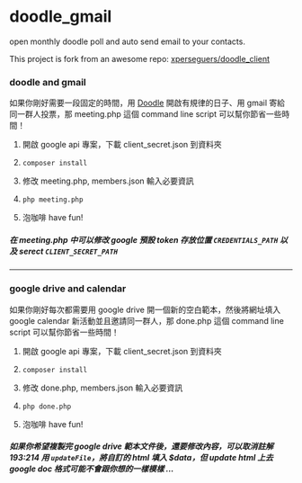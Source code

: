 # doodle_gmail
open monthly doodle poll and auto send email to your contacts. 

This project is fork from an awesome repo: [xperseguers/doodle_client](https://github.com/xperseguers/doodle_client)

### doodle and gmail

如果你剛好需要一段固定的時間，用 [Doodle](http://doodle.com) 開啟有規律的日子、用 gmail 寄給同一群人投票，那 meeting.php 這個 command line script 可以幫你節省一些時間！


1. 開啟 google api 專案，下載 client_secret.json 到資料夾

2. `composer install`

3. 修改 meeting.php, members.json 輸入必要資訊

4. `php meeting.php`

5. 泡咖啡 have fun!


##### 在 meeting.php 中可以修改 google 預設 token 存放位置 `CREDENTIALS_PATH` 以及 serect `CLIENT_SECRET_PATH`



----

### google drive and calendar 

如果你剛好每次都需要用 google drive 開一個新的空白範本，然後將網址填入 google calendar 新活動並且邀請同一群人，那 done.php 這個 command line script 可以幫你節省一些時間！


1. 開啟 google api 專案，下載 client_secret.json 到資料夾

2. `composer install`

3. 修改 done.php, members.json 輸入必要資訊

4. `php done.php`

5. 泡咖啡 have fun!

##### 如果你希望複製完 google drive 範本文件後，還要修改內容，可以取消註解 193:214 用 `updateFile`，將自訂的 html 填入 $data，但 update html 上去 google doc 格式可能不會跟你想的一樣模樣 ...

